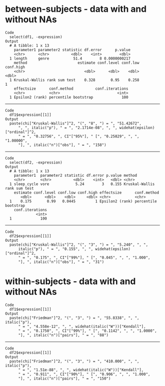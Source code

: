 # between-subjects - data with and without NAs

    Code
      select(df1, -expression)
    Output
      # A tibble: 1 x 13
        parameter1 parameter2 statistic df.error      p.value
        <chr>      <chr>          <dbl>    <int>        <dbl>
      1 length     genre           51.4        8 0.0000000217
        method                       estimate conf.level conf.low conf.high
        <chr>                           <dbl>      <dbl>    <dbl>     <dbl>
      1 Kruskal-Wallis rank sum test    0.328       0.95    0.258         1
        effectsize      conf.method          conf.iterations
        <chr>           <chr>                          <int>
      1 Epsilon2 (rank) percentile bootstrap             100

---

    Code
      df1$expression[[1]]
    Output
      paste(chi["Kruskal-Wallis"]^2, "(", "8", ") = ", "51.42672", 
          ", ", italic("p"), " = ", "2.1714e-08", ", ", widehat(epsilon)["ordinal"]^2, 
          " = ", "0.32756", ", CI"["95%"], " [", "0.25829", ", ", "1.00000", 
          "], ", italic("n")["obs"], " = ", "158")

---

    Code
      select(df2, -expression)
    Output
      # A tibble: 1 x 13
        parameter1  parameter2 statistic df.error p.value method                      
        <chr>       <chr>          <dbl>    <int>   <dbl> <chr>                       
      1 sleep_cycle vore            5.24        3   0.155 Kruskal-Wallis rank sum test
        estimate conf.level conf.low conf.high effectsize      conf.method         
           <dbl>      <dbl>    <dbl>     <dbl> <chr>           <chr>               
      1    0.175       0.99   0.0445         1 Epsilon2 (rank) percentile bootstrap
        conf.iterations
                  <int>
      1             100

---

    Code
      df2$expression[[1]]
    Output
      paste(chi["Kruskal-Wallis"]^2, "(", "3", ") = ", "5.240", ", ", 
          italic("p"), " = ", "0.155", ", ", widehat(epsilon)["ordinal"]^2, 
          " = ", "0.175", ", CI"["99%"], " [", "0.045", ", ", "1.000", 
          "], ", italic("n")["obs"], " = ", "31")

# within-subjects - data with and without NAs

    Code
      df1$expression[[1]]
    Output
      paste(chi["Friedman"]^2, "(", "3", ") = ", "55.8338", ", ", italic("p"), 
          " = ", "4.558e-12", ", ", widehat(italic("W"))["Kendall"], 
          " = ", "0.1750", ", CI"["99%"], " [", "0.1142", ", ", "1.0000", 
          "], ", italic("n")["pairs"], " = ", "88")

---

    Code
      df2$expression[[1]]
    Output
      paste(chi["Friedman"]^2, "(", "3", ") = ", "410.000", ", ", italic("p"), 
          " = ", "1.51e-88", ", ", widehat(italic("W"))["Kendall"], 
          " = ", "0.911", ", CI"["90%"], " [", "0.906", ", ", "1.000", 
          "], ", italic("n")["pairs"], " = ", "150")

